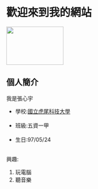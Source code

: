 <html lang="en">
<head>
    <meta charset="UTF-8">
    <meta name="viewport" content="width=device-width, initial-scale=1.0">
    <title>51215116張心宇</title>
</head>
<body>
    <h1>歡迎來到我的網站</h1>
    <img src="https://upload.wikimedia.org/wikipedia/zh/thumb/1/18/National_Formosa_University_seal.svg/200px-National_Formosa_University_seal.svg.png" width="150" height="100>
0">
    <h2>個人簡介</h2>
    <p>我是張心宇<br>
    <ul>
<li>學校:<a href="https://www.nfu.edu.tw/zh/" target="_blank">國立虎尾科技大學<a></li><br/>
<li>班級:五資一甲</li><br/>
<li>生日:97/05/24</li><br/>
    </ul>    
    </p>
    興趣:<br/>
    <ol>
    <li>玩電腦</li>
    <li>聽音樂</li>
    </ol>

